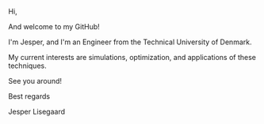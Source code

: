 Hi, 

And welcome to my GitHub!


I'm Jesper, and I'm an Engineer from the Technical University of Denmark.  


My current interests are simulations, optimization, and applications of these techniques. 


See you around!


Best regards

Jesper Lisegaard

